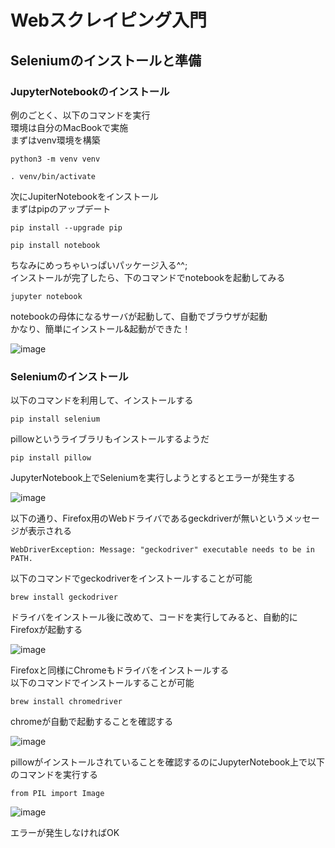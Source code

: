 # Webスクレイピング入門
## Seleniumのインストールと準備
### JupyterNotebookのインストール

例のごとく、以下のコマンドを実行   
環境は自分のMacBookで実施  
まずはvenv環境を構築 

```
python3 -m venv venv
```

```
. venv/bin/activate
```

次にJupiterNotebookをインストール  
まずはpipのアップデート  

```
pip install --upgrade pip
```

```
pip install notebook
```

ちなみにめっちゃいっぱいパッケージ入る^^;  
インストールが完了したら、下のコマンドでnotebookを起動してみる  

```
jupyter notebook
```

notebookの母体になるサーバが起動して、自動でブラウザが起動  
かなり、簡単にインストール&起動ができた！

![image](https://user-images.githubusercontent.com/18514297/103413430-d6866980-4bbc-11eb-809c-77cc79816bb7.png)

### Seleniumのインストール
以下のコマンドを利用して、インストールする  

```
pip install selenium
```

pillowというライブラリもインストールするようだ  

```
pip install pillow
```

JupyterNotebook上でSeleniumを実行しようとするとエラーが発生する  


![image](https://user-images.githubusercontent.com/18514297/103432486-e042b800-4c22-11eb-921d-6e129408a881.png)

以下の通り、Firefox用のWebドライバであるgeckdriverが無いというメッセージが表示される  


`WebDriverException: Message: "geckodriver" executable needs to be in PATH.`

以下のコマンドでgeckodriverをインストールすることが可能  

```
brew install geckodriver
```

ドライバをインストール後に改めて、コードを実行してみると、自動的にFirefoxが起動する  

![image](https://user-images.githubusercontent.com/18514297/103433062-e8542500-4c2d-11eb-9133-c787e0614bf1.png)

Firefoxと同様にChromeもドライバをインストールする  
以下のコマンドでインストールすることが可能

```
brew install chromedriver
```

chromeが自動で起動することを確認する

![image](https://user-images.githubusercontent.com/18514297/103433121-b2fc0700-4c2e-11eb-9209-67364271164c.png)

pillowがインストールされていることを確認するのにJupyterNotebook上で以下のコマンドを実行する

```
from PIL import Image
```

![image](https://user-images.githubusercontent.com/18514297/103433134-ec347700-4c2e-11eb-8c1f-caa39abd13ab.png)

エラーが発生しなければOK